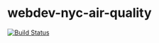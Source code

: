 # webdev-nyc-air-quality

[![Build Status](https://travis-ci.org/webdev-nyc-air-quality/webdev-nyc-air-quality.svg?branch=master)](https://travis-ci.org/webdev-nyc-air-quality/webdev-nyc-air-quality)


